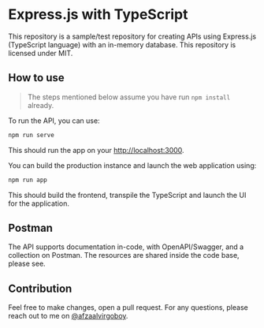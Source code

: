 # Express.js with TypeScript

This repository is a sample/test repository for creating APIs using Express.js
(TypeScript language) with an in-memory database. This repository is licensed
under MIT.

## How to use

> The steps mentioned below assume you have run `npm install` already.

To run the API, you can use:

``` bash
npm run serve
```

This should run the app on your [http://localhost:3000](http://localhost:3000).

You can build the production instance and launch the web application using:

``` bash
npm run app
```

This should build the frontend, transpile the TypeScript and launch the UI for
the application.

## Postman

The API supports documentation in-code, with OpenAPI/Swagger, and a collection
on Postman. The resources are shared inside the code base, please see.

## Contribution

Feel free to make changes, open a pull request. For any questions, please reach
out to me on [@afzaalvirgoboy](https://twitter.com/afzaalvirgoboy).

